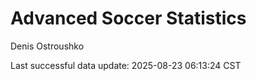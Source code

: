 # Advanced Soccer Statistics
Denis Ostroushko

<!-- gfm -->

Last successful data update: 2025-08-23 06:13:24 CST
